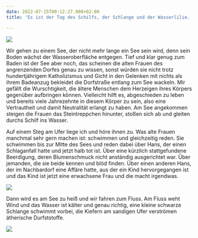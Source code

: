 ```yaml
---
date: 2022-07-15T00:12:27.000+02:00
title: 'Es ist der Tag des Schilfs, der Schlange und der Wasserlilie. '

---
```

![](/uploads/schilf-1.jpg)

Wir gehen zu einem See, der nicht mehr lange ein See sein wird, denn sein Boden wächst der Wasseroberfläche entgegen. Tief und klar genug zum Baden ist der See aber noch, das scheinen die alten Frauen des angrenzenden Dorfes genau zu wissen, sonst würden sie nicht trotz hundertjährigem Katholizismus und Gicht in den Gelenken mit nichts als ihrem Badeanzug bekleidet die Dorfstraße entlang zum See wackeln. Mir gefällt die Wurschtigkeit, die ältere Menschen dem Herzeigen ihres Körpers gegenüber aufbringen können. Vielleicht hilft es, abgeschieden zu leben und bereits viele Jahrezehnte in diesem Körper zu sein, also eine Vertrautheit und damit Neutralität erlangt zu haben. Am See angekommen steigen die Frauen das Steintreppchen hinunter, stoßen sich ab und gleiten durchs Schilf ins Wasser.

Auf einem Steg am Ufer liege ich und höre ihnen zu. Was alte Frauen manchmal sehr gern machen ist: schwimmen und gleichzeitig reden. Sie schwimmen bis zur Mitte des Sees und reden dabei über Hans, der einen Schlaganfall hatte und jetzt halb tot ist. Über eine kürzlich stattgefundene Beerdigung, deren Blumenschmuck nicht anständig  ausgerichtet war. Über jemanden, die sie beide kennen und blöd finden. Über einen anderen Hans, der im Nachbardorf eine Affäre hatte, aus der ein Kind hervorgegangen ist und das Kind ist jetzt eine erwachsene Frau und die macht irgendwas.

![](/uploads/wasserlilie.jpg)

Dann wird es am See zu heiß und wir fahren zum Fluss. Am Fluss weht Wind und das Wasser ist kälter und genau richtig, eine kleine schwarze Schlange schwimmt vorbei, die Kiefern am sandigen Ufer verströmen ätherische Durfststoffe.

![](/uploads/isar-2.jpg)